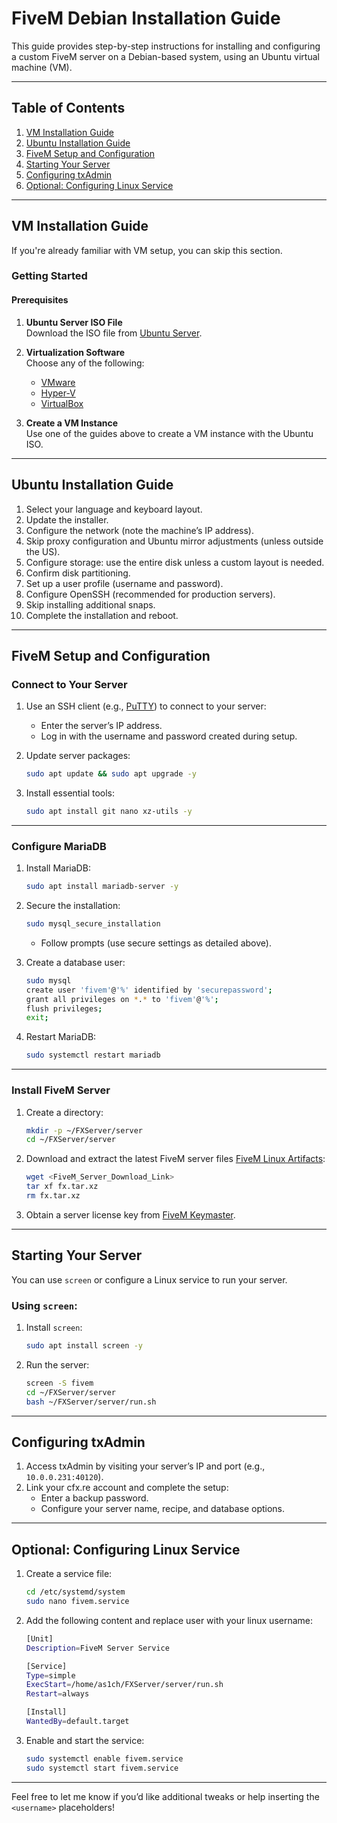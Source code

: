 
# FiveM Debian Installation Guide

This guide provides step-by-step instructions for installing and configuring a custom FiveM server on a Debian-based system, using an Ubuntu virtual machine (VM).

---

## Table of Contents

1. [VM Installation Guide](#vm-installation-guide)  
2. [Ubuntu Installation Guide](#ubuntu-installation-guide)  
3. [FiveM Setup and Configuration](#fivem-setup-and-configuration)  
4. [Starting Your Server](#starting-your-server)  
5. [Configuring txAdmin](#configuring-txadmin)  
6. [Optional: Configuring Linux Service](#optional-configuring-linux-service)

---

## VM Installation Guide

If you're already familiar with VM setup, you can skip this section.

### Getting Started
#### Prerequisites
1. **Ubuntu Server ISO File**  
   Download the ISO file from [Ubuntu Server](https://ubuntu.com/download/server).  

2. **Virtualization Software**  
   Choose any of the following:  
   - [VMware](https://www.youtube.com/watch?v=PoNPBdKLZdk)  
   - [Hyper-V](https://www.youtube.com/watch?v=FCIA4YQHx9U)  
   - [VirtualBox](https://www.youtube.com/watch?v=8mns5yqMfZk)  

3. **Create a VM Instance**  
   Use one of the guides above to create a VM instance with the Ubuntu ISO.

---

## Ubuntu Installation Guide
1. Select your language and keyboard layout.
2. Update the installer.
3. Configure the network (note the machine’s IP address).
4. Skip proxy configuration and Ubuntu mirror adjustments (unless outside the US).
5. Configure storage: use the entire disk unless a custom layout is needed.
6. Confirm disk partitioning.
7. Set up a user profile (username and password).
8. Configure OpenSSH (recommended for production servers).  
9. Skip installing additional snaps.  
10. Complete the installation and reboot.

---

## FiveM Setup and Configuration

### Connect to Your Server
1. Use an SSH client (e.g., [PuTTY](https://www.putty.org/)) to connect to your server:  
   - Enter the server’s IP address.  
   - Log in with the username and password created during setup.

2. Update server packages:
   ```bash
   sudo apt update && sudo apt upgrade -y
   ```

3. Install essential tools:
   ```bash
   sudo apt install git nano xz-utils -y
   ```

---

### Configure MariaDB
1. Install MariaDB:
   ```bash
   sudo apt install mariadb-server -y
   ```

2. Secure the installation:
   ```bash
   sudo mysql_secure_installation
   ```
   - Follow prompts (use secure settings as detailed above).  

3. Create a database user:
   ```bash
   sudo mysql
   create user 'fivem'@'%' identified by 'securepassword';
   grant all privileges on *.* to 'fivem'@'%';
   flush privileges;
   exit;
   ```

4. Restart MariaDB:
   ```bash
   sudo systemctl restart mariadb
   ```

---

### Install FiveM Server
1. Create a directory:
   ```bash
   mkdir -p ~/FXServer/server
   cd ~/FXServer/server
   ```

2. Download and extract the latest FiveM server files [FiveM Linux Artifacts](https://runtime.fivem.net/artifacts/fivem/build_proot_linux/master/):
   ```bash
   wget <FiveM_Server_Download_Link>
   tar xf fx.tar.xz
   rm fx.tar.xz
   ```

3. Obtain a server license key from [FiveM Keymaster](https://keymaster.fivem.net/).

---

## Starting Your Server
You can use `screen` or configure a Linux service to run your server.

### Using `screen`:
1. Install `screen`:
   ```bash
   sudo apt install screen -y
   ```

2. Run the server:
   ```bash
   screen -S fivem
   cd ~/FXServer/server
   bash ~/FXServer/server/run.sh
   ```

---

## Configuring txAdmin
1. Access txAdmin by visiting your server’s IP and port (e.g., `10.0.0.231:40120`).  
2. Link your cfx.re account and complete the setup:
   - Enter a backup password.
   - Configure your server name, recipe, and database options.

---

## Optional: Configuring Linux Service
1. Create a service file:
   ```bash
   cd /etc/systemd/system
   sudo nano fivem.service
   ```

2. Add the following content and replace user with your linux username:
   ```bash
   [Unit]
   Description=FiveM Server Service

   [Service]
   Type=simple
   ExecStart=/home/as1ch/FXServer/server/run.sh
   Restart=always

   [Install]
   WantedBy=default.target
   ```

3. Enable and start the service:
   ```bash
   sudo systemctl enable fivem.service
   sudo systemctl start fivem.service
   ```

---

Feel free to let me know if you’d like additional tweaks or help inserting the `<username>` placeholders!
